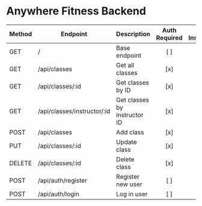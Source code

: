 # Anywhere Fitness Backend

| Method | Endpoint                    | Description                  | Auth Required | Is Instructor |
| ------ | --------------------------- | ---------------------------- | :-----------: | :-----------: |
| GET    | /                           | Base endpoint                |      [ ]      |      [ ]      |
| GET    | /api/classes                | Get all classes              |      [x]      |      [ ]      |
| GET    | /api/classes/:id            | Get classes by ID            |      [x]      |      [ ]      |
| GET    | /api/classes/instructor/:id | Get classes by instructor ID |      [x]      |      [ ]      |
| POST   | /api/classes                | Add class                    |      [x]      |      [x]      |
| PUT    | /api/classes/:id            | Update class                 |      [x]      |      [x]      |
| DELETE | /api/classes/:id            | Delete class                 |      [x]      |      [x]      |
| POST   | /api/auth/register          | Register new user            |      [ ]      |      [ ]      |
| POST   | /api/auth/login             | Log in user                  |      [ ]      |      [ ]      |